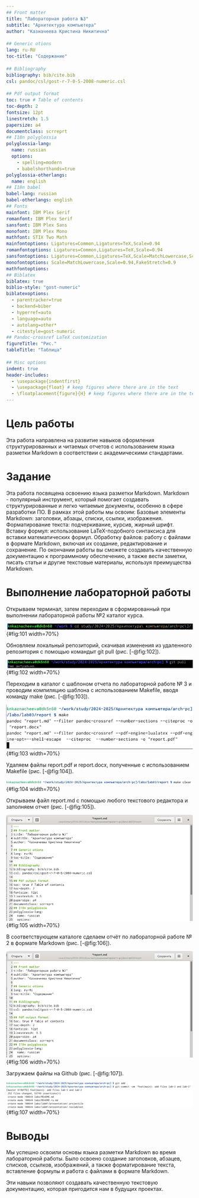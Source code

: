 ```yaml
---
## Front matter
title: "Лабораторная работа №3"
subtitle: "Архитектура компьютера"
author: "Казначеева Кристина Никитична"

## Generic otions
lang: ru-RU
toc-title: "Содержание"

## Bibliography
bibliography: bib/cite.bib
csl: pandoc/csl/gost-r-7-0-5-2008-numeric.csl

## Pdf output format
toc: true # Table of contents
toc-depth: 2
fontsize: 12pt
linestretch: 1.5
papersize: a4
documentclass: scrreprt
## I18n polyglossia
polyglossia-lang:
  name: russian
  options:
	- spelling=modern
	- babelshorthands=true
polyglossia-otherlangs:
  name: english
## I18n babel
babel-lang: russian
babel-otherlangs: english
## Fonts
mainfont: IBM Plex Serif
romanfont: IBM Plex Serif
sansfont: IBM Plex Sans
monofont: IBM Plex Mono
mathfont: STIX Two Math
mainfontoptions: Ligatures=Common,Ligatures=TeX,Scale=0.94
romanfontoptions: Ligatures=Common,Ligatures=TeX,Scale=0.94
sansfontoptions: Ligatures=Common,Ligatures=TeX,Scale=MatchLowercase,Scale=0.94
monofontoptions: Scale=MatchLowercase,Scale=0.94,FakeStretch=0.9
mathfontoptions:
## Biblatex
biblatex: true
biblio-style: "gost-numeric"
biblatexoptions:
  - parentracker=true
  - backend=biber
  - hyperref=auto
  - language=auto
  - autolang=other*
  - citestyle=gost-numeric
## Pandoc-crossref LaTeX customization
figureTitle: "Рис."
tableTitle: "Таблица"

## Misc options
indent: true
header-includes:
  - \usepackage{indentfirst}
  - \usepackage{float} # keep figures where there are in the text
  - \floatplacement{figure}{H} # keep figures where there are in the text
---
```


# Цель работы

Эта работа направлена на развитие навыков оформления структурированных и читаемых отчетов с использованием языка разметки Markdown в соответствии с академическими стандартами.

# Задание

Эта работа посвящена освоению языка разметки Markdown. Markdown - популярный инструмент, который помогает создавать структурированные и легко читаемые документы, особенно в сфере разработки ПО. В рамках этой работы мы освоим: Базовые элементы Markdown: заголовки, абзацы, списки, ссылки, изображения. Форматирование текста: подчеркивание, курсив, жирный шрифт. Вставку формул: использование LaTeX-подобного синтаксиса для вставки математических формул. Обработку файлов: работу с файлами в формате Markdown, включая их создание, редактирование и сохранение. По окончании работы вы сможете создавать качественную документацию к программному обеспечению, а также вести заметки, писать статьи и другие текстовые материалы, используя преимущества Markdown.

# Выполнение лабораторной работы

Открываем терминал, затем переходим в сформированный при выполнении лабораторной работы №2 каталог курса. 

![Переход в каталог](image/101.png){#fig:101 width=70%}

Обновляем локальный репозиторий, скачивая изменения из удаленного репозитория с помощью командыт git pull (рис. [-@fig:102]).

![Обновление данных каталога](image/102.png){#fig:102 width=70%}

Переходим в каталог с шаблоном отчета по лабораторной работе № 3 и проводим компиляцию шаблона с использованием Makefile, вводя команду make (рис. [-@fig:103]).

![Выполнение компиляции шаблона](image/103.png){#fig:103 width=70%}

Удаляем файлы report.pdf и report.docx, полученные с использованием Makefile (рис. [-@fig:104]).

![Удаление файлов](image/104.png){#fig:104 width=70%}

Открываем файл report.md c помощью любого текстового редактора и заполняем отчет (рис. [-@fig:105]).

![Открывание файла](image/105.png){#fig:105 width=70%}

В соответствующем каталоге сделаем отчёт по лабораторной работе № 2 в формате Markdown (рис. [-@fig:106]).

![Создание отчёта](image/106.png){#fig:106 width=70%}

Загружаем файлы на Github (рис. [-@fig:107]).

![Загрузка открытого ключа на github](image/107.png){#fig:107 width=70%}

# Выводы

Мы успешно освоили основы языка разметки Markdown во время лабораторной работы. Было освоено создание заголовков, абзацев, списков, ссылков, изображений, а также форматирование текста, вставление формулы и работа с файлами в формате Markdown. 

Эти навыки позволяют создавать качественную текстовую документацию, которая пригодится нам в будущих проектах.


